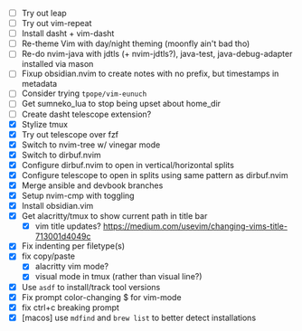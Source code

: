 - [ ] Try out leap
- [ ] Try out vim-repeat
- [ ] Install dasht + vim-dasht
- [ ] Re-theme Vim with day/night theming (moonfly ain't bad tho)
- [ ] Re-do nvim-java with jdtls (+ nvim-jdtls?), java-test, java-debug-adapter installed via mason 
- [ ] Fixup obsidian.nvim to create notes with no prefix, but timestamps in metadata
- [ ] Consider trying `tpope/vim-eunuch`
- [ ] Get sumneko_lua to stop being upset about home_dir
- [ ] Create dasht telescope extension?
- [x] Stylize tmux
- [x] Try out telescope over fzf
- [x] Switch to nvim-tree w/ vinegar mode
- [x] Switch to dirbuf.nvim
- [x] Configure dirbuf.nvim to open in vertical/horizontal splits
- [x] Configure telescope to open in splits using same pattern as dirbuf.nvim
- [x] Merge ansible and devbook branches
- [x] Setup nvim-cmp with toggling
- [x] Install obsidian.vim
- [x] Get alacritty/tmux to show current path in title bar
  - [x] vim title updates? https://medium.com/usevim/changing-vims-title-713001d4049c  
- [x] Fix indenting per filetype(s)
- [x] fix copy/paste
  - [x] alacritty vim mode? 
  - [x] visual mode in tmux (rather than visual line?)
- [x] Use `asdf` to install/track tool versions
- [x] Fix prompt color-changing $ for vim-mode
- [x] fix ctrl+c breaking prompt
- [x] [macos] use `mdfind` and `brew list` to better detect installations
